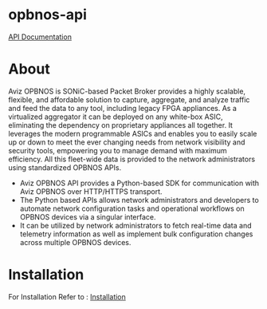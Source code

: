 # opbnos-api

[API Documentation](https://aviznetworks.github.io/opbnos-pyapi-documenation)

# About
Aviz OPBNOS is SONiC-based Packet Broker provides a highly scalable, flexible, and affordable solution to capture, aggregate, and analyze traffic and feed the data to any tool, including legacy FPGA appliances. As a virtualized aggregator it can be deployed on any white-box ASIC, eliminating the dependency on proprietary appliances all together. It leverages the modern programmable ASICs and enables you to easily scale up or down to meet the ever changing needs from network visibility and security tools, empowering you to manage demand with maximum efficiency. All this fleet-wide data is provided to the network administrators using standardized OPBNOS APIs.

* Aviz OPBNOS API provides a Python-based SDK for communication with Aviz OPBNOS over HTTP/HTTPS transport.
* The Python based APIs allows network administrators and developers to automate network configuration tasks and operational workflows on OPBNOS devices via a singular interface.
* It can be utilized by network administrators to fetch real-time data and telemetry information as well as implement bulk configuration changes across multiple OPBNOS devices.

# Installation
For Installation Refer to : [Installation](https://aviznetworks.github.io/opbnos-pyapi-documenation/installation/)
